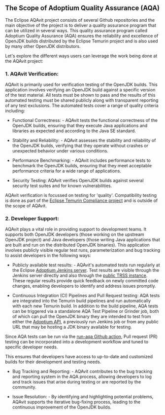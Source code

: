 ## The Scope of Adoptium Quality Assurance (AQA)

The Eclipse AQAvit project consists of several Github repositories and the main objective of the project is to deliver a quality assurance program that can be utilized in several ways.  This quality assurance program called Adoptium Quality Assurance (AQA) ensures the reliability and excellence of OpenJDK builds distributed by the Eclipse Temurin project and is also used by many other OpenJDK distributors.

Let's explore the different ways users can leverage the work being done at the AQAvit project:

### 1. AQAvit Verification:
AQAvit is primarily used for verification testing of the OpenJDK builds. This application involves verifying an OpenJDK build against a specific version of the test material.  All tests must be shown to pass and the results of this automated testing must be shared publicly along with transparent reporting of any test exclusions.  The automated tests cover a range of quality criteria including:

- Functional Correctness: - AQAvit tests the functional correctness of the OpenJDK builds, ensuring that they execute Java applications and libraries as expected and according to the Java SE standard.

- Stability and Reliability: - AQAvit assesses the stability and reliability of the OpenJDK builds, verifying that they operate without crashes or unexpected behavior under various conditions.

- Performance Benchmarking: - AQAvit includes performance tests to benchmark the OpenJDK builds, ensuring that they meet acceptable performance criteria for a wide range of applications.

- Security Testing: AQAvit verifies OpenJDK builds against several security test suites and for known vulnerabilities.

AQAvit verification is focussed on testing for 'quality'.  Compatibility testing is done as part of the [Eclipse Temurin Compliance project](https://projects.eclipse.org/projects/adoptium.temurin-compliance) and is outside of the scope of AQAvit.

### 2. Developer Support:
AQAvit plays a vital role in providing support to development teams.  It supports both OpenJDK developers (those working on the upstream OpenJDK project) and Java developers (those writing Java applications that are built and run on the distributed OpenJDK binaries). This application involves publicly visible regular test runs, parameterization and bug tracking to assist developers in the following ways:

- Publicly available test results: - AQAvit's automated tests run regularly at the Eclipse [Adoptium Jenkins server](https://ci.adoptium.net/).
 Test results are visible through the Jenkins server directly and also through the [public TRSS instance](https://trss.adoptium.net/).  These regular results provide quick feedback on newly committed code changes, enabling developers to identify and address issues promptly.

- Continuous Integration (CI) Pipelines and Pull Request testing: AQA tests are integrated into the Temurin build pipelines and run automatically with each new Temurin build.  In addition to the build pipeline, AQA tests can be triggered via a standalone AQA Test Pipeline or Grinder job, both of which can pull the OpenJDK binary they are intended to test from either the [Adoptium API](https://api.adoptium.net/), a previously run Jenkins job or from any public URL that may be hosting a JDK binary available for testing.

Since AQA tests can be run via the [run-aqa Github action](https://github.com/adoptium/run-aqa), Pull request (PR) testing can be incorporated into a development workflow and tuned to specific developer needs.

This ensures that developers have access to up-to-date and customized builds for their development and testing needs.

- Bug Tracking and Reporting: - AQAvit contributes to the bug tracking and reporting system in the AQA process, allowing developers to log and track issues that arise during testing or are reported by the community.

- Issue Resolution: - By identifying and highlighting potential problems, AQAvit supports the iterative bug-fixing process, leading to the continuous improvement of the OpenJDK builds.

